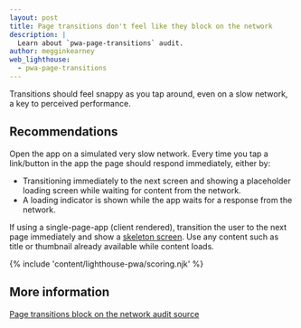 ```yaml
---
layout: post
title: Page transitions don't feel like they block on the network
description: |
  Learn about `pwa-page-transitions` audit.
author: megginkearney
web_lighthouse:
  - pwa-page-transitions
---
```


Transitions should feel snappy as you tap around, even on a slow network,
a key to perceived performance.

## Recommendations

Open the app on a simulated very slow network.
Every time you tap a link/button in the app the page should respond immediately, either by:

- Transitioning immediately to the next screen and showing a placeholder loading screen
while waiting for content from the network.
- A loading indicator is shown while the app waits for a response from the network.

If using a single-page-app (client rendered),
transition the user to the next page immediately and show a
[skeleton screen](http://hannahatkin.com/skeleton-screens/).
Use any content such as title or thumbnail already available while content loads.

{% include 'content/lighthouse-pwa/scoring.njk' %}

## More information

[Page transitions block on the network audit source](https://github.com/GoogleChrome/lighthouse/blob/master/lighthouse-core/audits/manual/pwa-page-transitions.js)